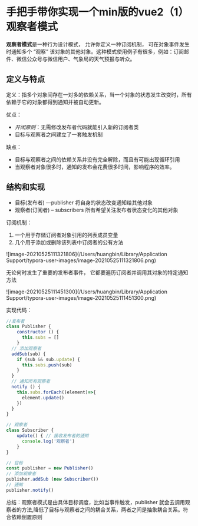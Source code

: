 # 手把手带你实现一个min版的vue2（1） 观察者模式

**观察者模式**是一种行为设计模式， 允许你定义一种订阅机制， 可在对象事件发生时通知多个 “观察” 该对象的其他对象。这种模式使用例子有很多，例如：订阅邮件、微信公众号与微信用户、气象局的天气预报与听众。

## 定义与特点

定义：指多个对象间存在一对多的依赖关系，当一个对象的状态发生改变时，所有依赖于它的对象都得到通知并被自动更新。

优点：

- *开闭原则*：无需修改发布者代码就能引入新的订阅者类 
- 目标与观察者之间建立了一套触发机制

缺点：

- 目标与观察者之间的依赖关系并没有完全解除，而且有可能出现循环引用
- 当观察者对象很多时，通知的发布会花费很多时间，影响程序的效率。

## 结构和实现

- 目标(发布者) —publisher 将自身的状态改变通知给其他对象
- 观察者(订阅者) – subscribers 所有希望关注发布者状态变化的其他对象

订阅机制：

1. 一个用于存储订阅者对象引用的列表成员变量
2. 几个用于添加或删除该列表中订阅者的公有方法



![image-20210525111321806](/Users/huangbin/Library/Application Support/typora-user-images/image-20210525111321806.png)



无论何时发生了重要的发布者事件， 它都要遍历订阅者并调用其对象的特定通知方法

![image-20210525111451300](/Users/huangbin/Library/Application Support/typora-user-images/image-20210525111451300.png)



实现代码：

```js
//发布者
class Publisher {
    constructor () {
      this.subs = []
    }
  // 添加观察者
  addSub(sub) {
    if (sub && sub.update) {
      this.subs.push(sub)
    }
  }
  // 通知所有观察者
  notify () {
    this.subs.forEach((element)=>{
      element.update()
    })
  }
}

// 观察者
class Subscriber {
    update() { // 接收发布者的通知
      console.log('观察者')
    }
}

// 目标
const publisher = new Publisher()
// 添加观察者
publisher.addSub (new Subscriber())
// 通知
publisher.notify()

```

总结：观察者模式是由具体目标调度，比如当事件触发，publisher 就会去调用观察者的方法,降低了目标与观察者之间的耦合关系，两者之间是抽象耦合关系。符合依赖倒置原则

